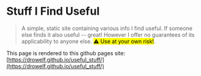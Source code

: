 # Stuff I Find Useful

> A simple, static site containing various info I find useful. If someone else finds it also useful -- great! However I offer no guarantees of its applicability to anyone else. <mark>⚠️ Use at your own risk!</mark>.

This page is rendered to this github pages site: [https://drowelf.github.io/useful_stuff/](https://drowelf.github.io/useful_stuff/)
